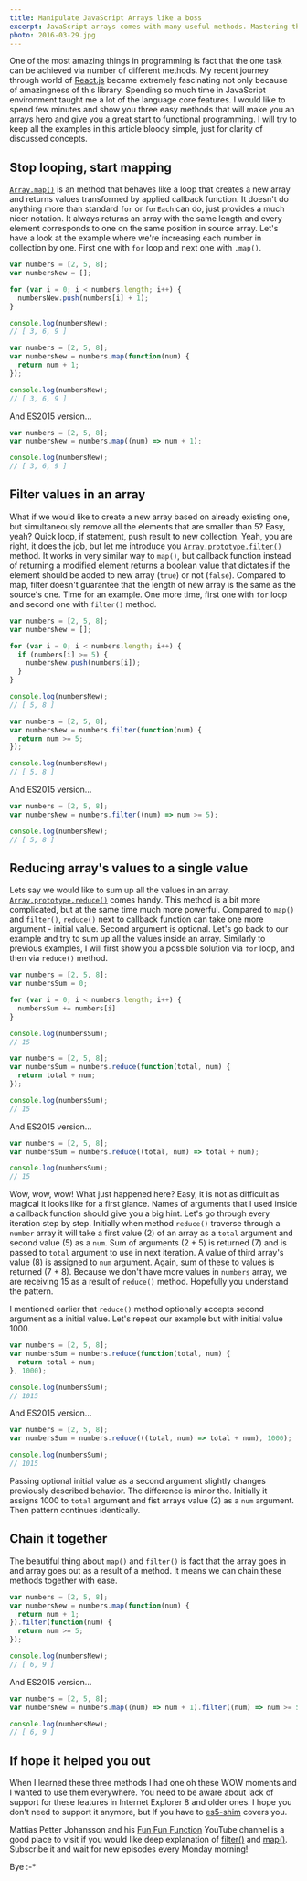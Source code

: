 ```yaml
---
title: Manipulate JavaScript Arrays like a boss
excerpt: JavaScript arrays comes with many useful methods. Mastering them can make you much more efficient programmer. Let's have a look at few of them.
photo: 2016-03-29.jpg
---
```


One of the most amazing things in programming is fact that the one task can be achieved via number of different methods. My recent journey through world of [React.js](https://facebook.github.io/react/) became extremely fascinating not only because of amazingness of this library. Spending so much time in JavaScript environment taught me a lot of the language core features. I would like to spend few minutes and show you three easy methods that will make you an arrays hero and give you a great start to functional programming. I will try to keep all the examples in this article bloody simple, just for clarity of discussed concepts.

## Stop looping, start mapping

[`Array.map()`](https://developer.mozilla.org/en-US/docs/Web/JavaScript/Reference/Global_Objects/Array/map) is an method that behaves like a loop that creates a new array and returns values transformed by applied callback function. It doesn't do anything more than standard `for` or `forEach` can do, just provides a much nicer notation. It always returns an array with the same length and every element corresponds to one on the same position in source array. Let's have a look at the example where we're increasing each number in collection by one. First one with `for` loop and next one with `.map()`.

```js
var numbers = [2, 5, 8];
var numbersNew = [];

for (var i = 0; i < numbers.length; i++) {
  numbersNew.push(numbers[i] + 1);
}

console.log(numbersNew);
// [ 3, 6, 9 ]
```

```js
var numbers = [2, 5, 8];
var numbersNew = numbers.map(function(num) {
  return num + 1;
});

console.log(numbersNew);
// [ 3, 6, 9 ]
```

And ES2015 version...

```js
var numbers = [2, 5, 8];
var numbersNew = numbers.map((num) => num + 1);

console.log(numbersNew);
// [ 3, 6, 9 ]
```

## Filter values in an array

What if we would like to create a new array based on already existing one, but simultaneously remove all the elements that are smaller than 5? Easy, yeah? Quick loop, if statement, push result to new collection. Yeah, you are right, it does the job, but let me introduce you [`Array.prototype.filter()`](https://developer.mozilla.org/en-US/docs/Web/JavaScript/Reference/Global_Objects/Array/filter) method. It works in very similar way to `map()`, but callback function instead of returning a modified element returns a boolean value that dictates if the element should be added to new array (`true`) or not (`false`). Compared to map, filter doesn't guarantee that the length of new array is the same as the source's one. Time for an example. One more time, first one with `for` loop and second one with `filter()` method.

```js
var numbers = [2, 5, 8];
var numbersNew = [];

for (var i = 0; i < numbers.length; i++) {
  if (numbers[i] >= 5) {
    numbersNew.push(numbers[i]);
  }
}

console.log(numbersNew);
// [ 5, 8 ]
```

```js
var numbers = [2, 5, 8];
var numbersNew = numbers.filter(function(num) {
  return num >= 5;
});

console.log(numbersNew);
// [ 5, 8 ]
```

And ES2015 version...

```js
var numbers = [2, 5, 8];
var numbersNew = numbers.filter((num) => num >= 5);

console.log(numbersNew);
// [ 5, 8 ]
```

## Reducing array's values to a single value

Lets say we would like to sum up all the values in an array. [`Array.prototype.reduce()`](https://developer.mozilla.org/en-US/docs/Web/JavaScript/Reference/Global_Objects/Array/reduce) comes handy. This method is a bit more complicated, but at the same time much more powerful. Compared to `map()` and `filter()`, `reduce()` next to callback function can take one more argument - initial value. Second argument is optional. Let's go back to our example and try to sum up all the values inside an array. Similarly to previous examples, I will first show you a possible solution via `for` loop, and then via `reduce()` method.

```js
var numbers = [2, 5, 8];
var numbersSum = 0;

for (var i = 0; i < numbers.length; i++) {
  numbersSum += numbers[i]
}

console.log(numbersSum);
// 15
```

```js
var numbers = [2, 5, 8];
var numbersSum = numbers.reduce(function(total, num) {
  return total + num;
});

console.log(numbersSum);
// 15
```

And ES2015 version...

```js
var numbers = [2, 5, 8];
var numbersSum = numbers.reduce((total, num) => total + num);

console.log(numbersSum);
// 15
```

Wow, wow, wow! What just happened here? Easy, it is not as difficult as magical it looks like for a first glance. Names of arguments that I used inside a callback function should give you a big hint. Let's go through every iteration step by step. Initially when method `reduce()` traverse through a `number` array it will take a first value (2) of an array as a `total` argument and second value (5) as a `num`. Sum of arguments (2 + 5) is returned (7) and is passed to `total` argument to use in next iteration. A value of third array's value (8) is assigned to `num` argument. Again, sum of these to values is returned (7 + 8). Because we don't have more values in `numbers` array, we are receiving 15 as a result of `reduce()` method. Hopefully you understand the pattern.

I mentioned earlier that `reduce()` method optionally  accepts second argument as a initial value. Let's repeat our example but with initial value 1000.

```js
var numbers = [2, 5, 8];
var numbersSum = numbers.reduce(function(total, num) {
  return total + num;
}, 1000);

console.log(numbersSum);
// 1015
```

And ES2015 version...

```js
var numbers = [2, 5, 8];
var numbersSum = numbers.reduce(((total, num) => total + num), 1000);

console.log(numbersSum);
// 1015
```

Passing optional initial value as a second argument slightly changes previously described behavior. The difference is minor tho. Initially it assigns 1000 to `total` argument and fist arrays value (2) as a `num` argument. Then pattern continues identically.

## Chain it together

The beautiful thing about `map()` and `filter()` is fact that the array goes in and array goes out as a result of a method. It means we can chain these methods together with ease.

```js
var numbers = [2, 5, 8];
var numbersNew = numbers.map(function(num) {
  return num + 1;
}).filter(function(num) {
  return num >= 5;
});

console.log(numbersNew);
// [ 6, 9 ]
```

And ES2015 version...

```js
var numbers = [2, 5, 8];
var numbersNew = numbers.map((num) => num + 1).filter((num) => num >= 5);

console.log(numbersNew);
// [ 6, 9 ]
```

## If hope it helped you out

When I learned these three methods I had one oh these WOW moments and I wanted to use them everywhere. You need to be aware about lack of support for these features in Internet Explorer 8 and older ones. I hope you don't need to support it anymore, but If you have to [es5-shim](https://github.com/kriskowal/es5-shim/) covers you.

Mattias Petter Johansson and his [Fun Fun Function](https://www.youtube.com/channel/UCO1cgjhGzsSYb1rsB4bFe4Q/feed) YouTube channel is a good place to visit if you would like deep explanation of [filter()](https://youtu.be/BMUiFMZr7vk) and [map()](https://youtu.be/bCqtb-Z5YGQ). Subscribe it and wait for new episodes every Monday morning!

Bye :-*
